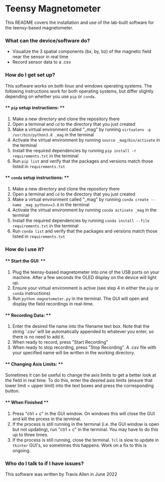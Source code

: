 # **Teensy Magnetometer** #

This README covers the installation and use of the lab-built software for the teensy-based magnetometer.


### **What can the device/software do?** ###

* Visualize the 3 spatial components (bx, by, bz) of the magnetic field near the sensor in real time
* Record sensor data to a .csv


### **How do I get set up?** ###

This software works on both linux and windows operating systems. The following instructions work for both operating systems, but differ slightly depending on whether you use `pip` or `conda`.


#### ** `pip` setup instructions: ** ####
1. Make a new directory and clone the repository there
2. Open a terminal and `cd` to the directory that you just created
3. Make a virtual environment called "_mag" by running `virtualenv -p /usr/bin/python3.8 _mag` in the terminal
4. Activate the virtual environment by running `source _mag/bin/activate` in the terminal
5. Install the required dependencies by running `pip install -r requirements.txt` in the terminal
6. Run `pip list` and verify that the packages and versions match those listed in `requirements.txt`


#### ** `conda` setup instructions: ** ####
1. Make a new directory and clone the repository there
2. Open a terminal and `cd` to the directory that you just created
3. Make a virtual environment called "_mag" by running `conda create --name _mag python==3.8` in the terminal
4. Activate the virtual environment by running `conda activate _mag` in the terminal
5. Install the required dependencies by running `conda install --file requirements.txt` in the terminal
6. Run `conda list` and verify that the packages and versions match those listed in `requirements.txt`


### **How do I use it?** ###

#### ** Start the GUI: ** ####
1. Plug the teensy-based magnetometer into one of the USB ports on your machine. After a few seconds the OLED display on the device will light up.
2. Ensure your virtual environment is active (see step 4 in either the `pip` or `conda` instructions)
3. Run `python magnetometer.py` in the terminal. The GUI will open and display the field recordings in real-time.


#### ** Recording Data: ** ####
1. Enter the desired file name into the filename text box. Note that the string '.csv' will be automatically appended to whatever you enter, so there is no need to add it.
2. When ready to record, press "Start Recording"
3. When ready to stop recording, press "Stop Recording". A .csv file with your specified name will be written in the working directory.


#### ** Changing Axis Limits: ** ####
Sometimes it can be useful to change the axis limits to get a better look at the field in real time. To do this, enter the desired axis limits (ensure that lower limit < upper limit) into the text boxes and press the corresponding button. 

#### ** When Finished ** ####
1. Press "ctrl + c" in the GUI window. On windows this will close the GUI and kill the prcess in the terminal.
2. If the process is still running in the terminal (i.e. the GUI window is open but not updating), run "ctrl + c" in the terminal. You may have to do this up to three times.
3. If the process is still running, close the terminal. `Tcl` is slow to update in `tkinter` GUI's, so sometimes this happens. Work on a fix to this is ongoing.


### **Who do I talk to if I have issues?** ###

This software was written by Travis Allen in June 2022